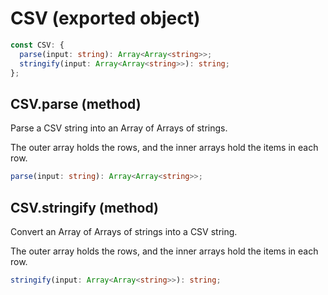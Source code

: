 <!-- INPUT:
export const CSV: {
  /**
   * Parse a CSV string into an Array of Arrays of strings.
   *
   * The outer array holds the rows, and the inner arrays hold the items in
   * each row.
   */
  parse(input: string): Array<Array<string>>;

  /**
   * Convert an Array of Arrays of strings into a CSV string.
   *
   * The outer array holds the rows, and the inner arrays hold the items in
   * each row.
   */
  stringify(input: Array<Array<string>>): string;
};

-->
# CSV (exported object)

```ts
const CSV: {
  parse(input: string): Array<Array<string>>;
  stringify(input: Array<Array<string>>): string;
};
```

## CSV.parse (method)

Parse a CSV string into an Array of Arrays of strings.

The outer array holds the rows, and the inner arrays hold the items in
each row.

```ts
parse(input: string): Array<Array<string>>;
```

## CSV.stringify (method)

Convert an Array of Arrays of strings into a CSV string.

The outer array holds the rows, and the inner arrays hold the items in
each row.

```ts
stringify(input: Array<Array<string>>): string;
```

<!-- OUTPUT.frontmatter:
null
-->
<!-- OUTPUT.warnings:
[]
-->

